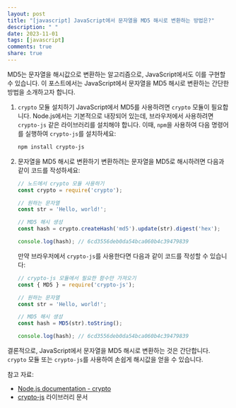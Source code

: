 ```yaml
---
layout: post
title: "[javascript] JavaScript에서 문자열을 MD5 해시로 변환하는 방법은?"
description: " "
date: 2023-11-01
tags: [javascript]
comments: true
share: true
---
```


MD5는 문자열을 해시값으로 변환하는 알고리즘으로, JavaScript에서도 이를 구현할 수 있습니다. 이 포스트에서는 JavaScript에서 문자열을 MD5 해시로 변환하는 간단한 방법을 소개하고자 합니다.

1. `crypto` 모듈 설치하기
   JavaScript에서 MD5를 사용하려면 `crypto` 모듈이 필요합니다. Node.js에서는 기본적으로 내장되어 있는데, 브라우저에서 사용하려면 `crypto-js` 같은 라이브러리를 설치해야 합니다. 이때, `npm`을 사용하여 다음 명령어를 실행하여 `crypto-js`를 설치하세요:

   ```bash
   npm install crypto-js
   ```

2. 문자열을 MD5 해시로 변환하기
   변환하려는 문자열을 MD5로 해시하려면 다음과 같이 코드를 작성하세요:

   ```javascript
   // 노드에서 crypto 모듈 사용하기
   const crypto = require('crypto');

   // 원하는 문자열
   const str = 'Hello, world!';

   // MD5 해시 생성
   const hash = crypto.createHash('md5').update(str).digest('hex');

   console.log(hash); // 6cd3556deb0da54bca060b4c39479839
   ```

   만약 브라우저에서 `crypto-js`를 사용한다면 다음과 같이 코드를 작성할 수 있습니다:

   ```javascript
   // crypto-js 모듈에서 필요한 함수만 가져오기
   const { MD5 } = require('crypto-js');

   // 원하는 문자열
   const str = 'Hello, world!';

   // MD5 해시 생성
   const hash = MD5(str).toString();

   console.log(hash); // 6cd3556deb0da54bca060b4c39479839
   ```

결론적으로, JavaScript에서 문자열을 MD5 해시로 변환하는 것은 간단합니다. `crypto` 모듈 또는 `crypto-js`를 사용하여 손쉽게 해시값을 얻을 수 있습니다.

참고 자료:
- [Node.js documentation - crypto](https://nodejs.org/api/crypto.html)
- [crypto-js](https://www.npmjs.com/package/crypto-js) 라이브러리 문서